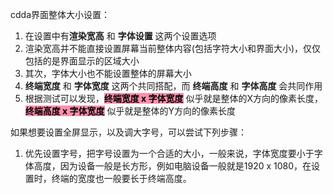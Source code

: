 cdda界面整体大小设置：

 1. 在设置中有**渲染宽高** 和 **字体设置** 这两个设置选项
 2. 渲染宽高并不能直接设置屏幕当前整体内容(包括字符大小和界面大小)，仅仅包括的是界面显示的区域大小
 3. 其次，字体大小也不能设置整体的屏幕大小
 4. **终端宽度** 和 **字体宽度** 这两个共同搭配，而 **终端高度** 和 **字体高度** 会共同作用
 5. 根据测试可以发现，<mark style="background: #FF5582A6;">**终端宽度 x 字体宽度**</mark> 似乎就是整体的X方向的像素长度，<mark style="background: #FF5582A6;">**终端高度 x 字体宽度**</mark> 似乎就是整体的Y方向的像素长度

如果想要设置全屏显示，以及调大字号，可以尝试下列步骤：

1. 优先设置字号，把字号设置为一个合适的大小，一般来说，字体宽度要小于字体高度，因为设备一般是长方形，例如电脑设备一般就是1920 x 1080，在设置时，终端的宽度也一般要长于终端高度。
